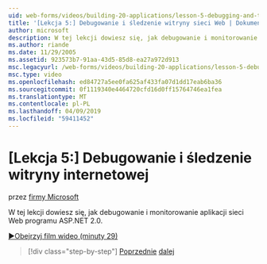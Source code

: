 ```yaml
---
uid: web-forms/videos/building-20-applications/lesson-5-debugging-and-tracing-your-website
title: '[Lekcja 5:] Debugowanie i śledzenie witryny sieci Web | Dokumentacja firmy Microsoft'
author: microsoft
description: W tej lekcji dowiesz się, jak debugowanie i monitorowanie aplikacji sieci Web programu ASP.NET 2.0.
ms.author: riande
ms.date: 11/29/2005
ms.assetid: 923573b7-91aa-43d5-85d8-ea27a972d913
msc.legacyurl: /web-forms/videos/building-20-applications/lesson-5-debugging-and-tracing-your-website
msc.type: video
ms.openlocfilehash: ed84727a5ee0fa625af433fa07d1dd17eab6ba36
ms.sourcegitcommit: 0f1119340e4464720cfd16d0ff15764746ea1fea
ms.translationtype: MT
ms.contentlocale: pl-PL
ms.lasthandoff: 04/09/2019
ms.locfileid: "59411452"
---
```

# <a name="lesson-5-debugging-and-tracing-your-website"></a>[Lekcja 5:] Debugowanie i śledzenie witryny internetowej

przez [firmy Microsoft](https://github.com/microsoft)

W tej lekcji dowiesz się, jak debugowanie i monitorowanie aplikacji sieci Web programu ASP.NET 2.0.

[&#9654;Obejrzyj film wideo (minuty 29)](https://channel9.msdn.com/Blogs/ASP-NET-Site-Videos/lesson-5-debugging-and-tracing-your-website)

> [!div class="step-by-step"]
> [Poprzednie](lesson-4-understanding-web-application-state.md)
> [dalej](lesson-6-working-with-stylesheets-and-master-pages.md)
